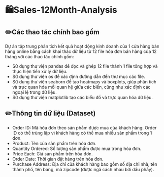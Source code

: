# 🛍Sales-12Month-Analysis

## ✏️Các thao tác chính bao gồm
Dự án tập trung phân tích kết quả hoạt động kinh doanh của 1 cửa hàng bán hàng online bằng cách khai thác dữ liệu từ 12 file hóa đơn bán hàng của 12 tháng với các thao tác chính gồm:
- Sử dụng thư viện pandas để đọc và ghép 12 file thành 1 file tổng hợp và thực hiện tiền xử lý dữ liệu.
- Sử dụng thư viện os để xác định đường dẫn đến thư mục các file.
- Sử dụng thư viện seaborn để tạo heatmaps và boxplots, giúp phân tích và trực quan hóa mối quan hệ giữa các biến, cũng như xác định các ngoại lệ trong dữ liệu.
- Sử dụng thư viện matplotlib tạo các biểu đồ và trực quan hóa dữ liệu.
## ✏️Thông tin dữ liệu (Dataset)
- Order ID: Mã hóa đơn theo sản phẩm được mua của khách hàng. Order ID có thể trùng lặp vì khách hàng có thể mua nhiều sản phẩm trong 1 đơn.
- Product: Tên của sản phẩm trên hóa đơn.
- Quantity Ordered: Số lượng sản phẩm được mua trong hóa đơn.
- Price Each: Giá sản phẩm trên hóa đơn.
- Order Date: Thời gian đặt hàng trên hóa đơn.
- Purchase Address: Địa chỉ của khách hàng bao gồm số địa chỉ nhà, tên thành phố, tên bang, mã zipcode (được ngă cách nhau bởi dấu phẩy).
